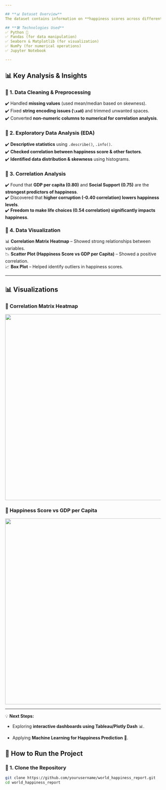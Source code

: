 ```yaml
---

## **📊 Dataset Overview**
The dataset contains information on **happiness scores across different countries worldwide** and their correlation with **economic, health, and social factors**.

## **🛠️ Technologies Used**
✅ Python 🐍  
✅ Pandas (for data manipulation)  
✅ Seaborn & Matplotlib (for visualization)  
✅ NumPy (for numerical operations)  
✅ Jupyter Notebook  

---
```


## **📊 Key Analysis & Insights**
### **📌 1. Data Cleaning & Preprocessing**
✔️ Handled **missing values** (used mean/median based on skewness).  
✔️ Fixed **string encoding issues (`\xa0`)** and trimmed unwanted spaces.  
✔️ Converted **non-numeric columns to numerical for correlation analysis**.

### **📌 2. Exploratory Data Analysis (EDA)**
✔️ **Descriptive statistics** using `.describe()`, `.info()`.  
✔️ **Checked correlation between happiness score & other factors**.  
✔️ **Identified data distribution & skewness** using histograms.

### **📌 3. Correlation Analysis**
✔️ Found that **GDP per capita (0.80)** and **Social Support (0.75)** are the **strongest predictors of happiness**.  
✔️ Discovered that **higher corruption (-0.40 correlation) lowers happiness levels**.  
✔️ **Freedom to make life choices (0.54 correlation) significantly impacts happiness**.

### **📌 4. Data Visualization**
📊 **Correlation Matrix Heatmap** – Showed strong relationships between variables.  
📉 **Scatter Plot (Happiness Score vs GDP per Capita)** – Showed a positive correlation.  
📈 **Box Plot** – Helped identify outliers in happiness scores.

---

## **📊 Visualizations**
### 📌 **Correlation Matrix Heatmap**
<img src="images/correlation_matrix.png" width="600">

### 📌 **Happiness Score vs GDP per Capita**
<img src="images/happiness_vs_gdp.png" width="600">

---

💡 **Next Steps:**  

- Exploring **interactive dashboards using Tableau/Plotly Dash** 📊.

- Applying **Machine Learning for Happiness Prediction** 🤖.

## **🚀 How to Run the Project**
### **🔹 1. Clone the Repository**
```bash
git clone https://github.com/yourusername/world_happiness_report.git
cd world_happiness_report
